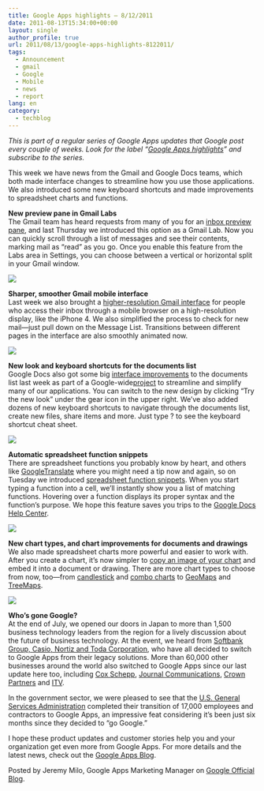 ```yaml
---
title: Google Apps highlights – 8/12/2011
date: 2011-08-13T15:34:00+00:00
layout: single
author_profile: true
url: 2011/08/13/google-apps-highlights-8122011/
tags:
  - Announcement
  - gmail
  - Google
  - Mobile
  - news
  - report
lang: en
category: 
  - techblog
---
```

_This is part of a regular series of Google Apps updates that Google post every couple of weeks. Look for the label “[Google Apps highlights](http://googleblog.blogspot.com/search/label/Google%20Apps%20highlights)” and subscribe to the series._

This week we have news from the Gmail and Google Docs teams, which both made interface changes to streamline how you use those applications. We also introduced some new keyboard shortcuts and made improvements to spreadsheet charts and functions.

**New preview pane in Gmail Labs**  
The Gmail team has heard requests from many of you for an [inbox preview pane](http://gmailblog.blogspot.com/2011/08/new-in-labs-preview-pane.html), and last Thursday we introduced this option as a Gmail Lab. Now you can quickly scroll through a list of messages and see their contents, marking mail as “read” as you go. Once you enable this feature from the Labs area in Settings, you can choose between a vertical or horizontal split in your Gmail window.

[![](http://1.bp.blogspot.com/-kx5SAU8rb00/TkaRCeKpE-I/AAAAAAAAD9o/EZVinryq5xM/s400/preview+pane.png)](http://1.bp.blogspot.com/-kx5SAU8rb00/TkaRCeKpE-I/AAAAAAAAD9o/EZVinryq5xM/s1600/preview+pane.png)

**Sharper, smoother Gmail mobile interface**  
Last week we also brought a [higher-resolution Gmail interface](http://gmailblog.blogspot.com/2011/08/gmail-for-mobile-now-sharper-and.html) for people who access their inbox through a mobile browser on a high-resolution display, like the iPhone 4. We also simplified the process to check for new mail—just pull down on the Message List. Transitions between different pages in the interface are also smoothly animated now.

[![](http://2.bp.blogspot.com/-9uxGTD1joFE/TkaQz_UPcCI/AAAAAAAAD9c/saXCt0f3CUo/s400/gmail+for+high+res.png)](http://2.bp.blogspot.com/-9uxGTD1joFE/TkaQz_UPcCI/AAAAAAAAD9c/saXCt0f3CUo/s1600/gmail+for+high+res.png)

**New look and keyboard shortcuts for the documents list**  
Google Docs also got some big [interface improvements](http://googledocs.blogspot.com/2011/08/try-out-new-look-and-keyboard-shortcuts.html) to the documents list last week as part of a Google-wide[project](http://googleblog.blogspot.com/2011/06/evolving-google-design-and-experience.html) to streamline and simplify many of our applications. You can switch to the new design by clicking “Try the new look” under the gear icon in the upper right. We’ve also added dozens of new keyboard shortcuts to navigate through the documents list, create new files, share items and more. Just type ? to see the keyboard shortcut cheat sheet.

[![](http://2.bp.blogspot.com/-FS9kkCmzmmI/TkaQ9Z6AXeI/AAAAAAAAD9k/wN2e70goEXg/s400/new+look+for+docs+list.png)](http://2.bp.blogspot.com/-FS9kkCmzmmI/TkaQ9Z6AXeI/AAAAAAAAD9k/wN2e70goEXg/s1600/new+look+for+docs+list.png)

**Automatic spreadsheet function snippets**  
There are spreadsheet functions you probably know by heart, and others like [GoogleTranslate](https://docs.google.com/support/bin/answer.py?answer=1388877) where you might need a tip now and again, so on Tuesday we introduced [spreadsheet function snippets](http://googledocs.blogspot.com/2011/08/making-google-spreadsheet-functions.html). When you start typing a function into a cell, we’ll instantly show you a list of matching functions. Hovering over a function displays its proper syntax and the function’s purpose. We hope this feature saves you trips to the [Google Docs Help Center](https://docs.google.com/support/bin/static.py?page=table.cs&topic=25273).

[![](http://4.bp.blogspot.com/-1H-VrfApOUw/TkaQwUestFI/AAAAAAAAD9Y/1_elzw-WdgQ/s400/auto+spreadsheet+fxn+snippets.png)](http://4.bp.blogspot.com/-1H-VrfApOUw/TkaQwUestFI/AAAAAAAAD9Y/1_elzw-WdgQ/s1600/auto+spreadsheet+fxn+snippets.png)

**New chart types, and chart improvements for documents and drawings**  
We also made spreadsheet charts more powerful and easier to work with. After you create a chart, it’s now simpler to [copy an image of your chart](http://googledocs.blogspot.com/2011/08/use-new-google-spreadsheets-charts-in.html) and embed it into a document or drawing. There are more chart types to choose from now, too—from [candlestick](https://docs.google.com/support/bin/answer.py?answer=1409777) and [combo charts](https://docs.google.com/support/bin/answer.py?answer=1409804) to [GeoMaps](https://docs.google.com/support/bin/answer.py?answer=1409802) and [TreeMaps](https://docs.google.com/support/bin/answer.py?answer=1409806).

[![](http://1.bp.blogspot.com/-QEINb6f_cGk/TkaQ5_e0c9I/AAAAAAAAD9g/h7AxgElCoq4/s400/new+charts.png)](http://1.bp.blogspot.com/-QEINb6f_cGk/TkaQ5_e0c9I/AAAAAAAAD9g/h7AxgElCoq4/s1600/new+charts.png)

**Who’s gone Google?**  
At the end of July, we opened our doors in Japan to more than 1,500 business technology leaders from the region for a lively discussion about the future of business technology. At the event, we heard from [Softbank Group, Casio, Nortiz and Toda Corporation](http://googleenterprise.blogspot.com/2011/08/google-apps-is-big-in-japan.html), who have all decided to switch to Google Apps from their legacy solutions. More than 60,000 other businesses around the world also switched to Google Apps since our last update here too, including [Cox Schepp](http://googleenterprise.blogspot.com/2011/08/cox-schepp-builds-in-more-productivity.html), [Journal Communications](http://googleenterprise.blogspot.com/2011/08/journal-communications-builds-new.html), [Crown Partners](http://googleenterprise.blogspot.com/2011/07/going-google-across-50-states-ohio.html) and [ITV](http://googleenterprise.blogspot.com/2011/07/itv-uks-biggest-commercial-broadcaster.html).

In the government sector, we were pleased to see that the [U.S. General Services Administration](http://googleenterprise.blogspot.com/2011/07/gsa-has-gone-google.html) completed their transition of 17,000 employees and contractors to Google Apps, an impressive feat considering it’s been just six months since they decided to “go Google.”

I hope these product updates and customer stories help you and your organization get even more from Google Apps. For more details and the latest news, check out the [Google Apps Blog](http://googleapps.blogspot.com/).

Posted by Jeremy Milo, Google Apps Marketing Manager on [Google Official Blog](http://googleblog.blogspot.com/).